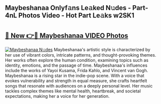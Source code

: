 ## Maybeshanaa Onlyf𝚊ns Le𝚊ked N𝚞des - Part-4nL Photos Video - Hot Part Le𝚊ks w2SK1

# <h2><a href="http://ab83164.deff.icu/?id=Maybeshanaa">🔗 New 👉🔴 Maybeshanaa VIDEO Photos</a></h2>

[![Maybeshanaa N𝚞des](https://i.imgur.com/rIISA9y.gif)](http://ab83164.deff.icu/?id=Maybeshanaa)
Maybeshanaa's artistic style is characterized by her use of vibrant colors, intricate patterns, and thought-provoking themes. Her works often explore the human condition, examining topics such as identity, emotions, and the passage of time. Maybeshanaa's influences include the works of Yayoi Kusama, Frida Kahlo, and Vincent van Gogh. Maybeshanaa is a rising star in the indie-pop scene. With a voice that evokes vulnerability and strength in equal measure, she crafts heartfelt songs that resonate with audiences on a deeply personal level. Her music tackles complex themes like mental health, heartbreak, and societal expectations, making her a voice for her generation.
